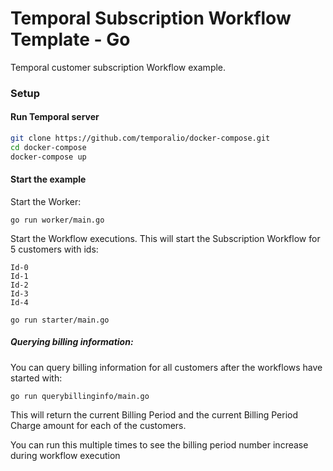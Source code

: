 # Temporal Subscription Workflow Template - Go

Temporal customer subscription Workflow example. 

### Setup

#### Run Temporal server

```bash
git clone https://github.com/temporalio/docker-compose.git
cd docker-compose
docker-compose up
```

#### Start the example

Start the Worker:

```text
go run worker/main.go
```

Start the Workflow executions.
This will start the Subscription Workflow for 5 customers with ids:

```text
Id-0
Id-1
Id-2
Id-3
Id-4
```

```text
go run starter/main.go
```

##### Querying billing information:

You can query billing information for all customers after the workflows have started with:

```text
go run querybillinginfo/main.go    
```
This will return the current Billing Period and the current Billing Period Charge amount for each of the customers.

You can run this multiple times to see the billing period number increase during 
workflow execution